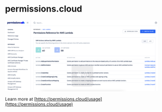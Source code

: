 # permissions.cloud

![](/assets/img/screen1.png)

Learn more at [https://permissions.cloud/usage](https://permissions.cloud/usage)
